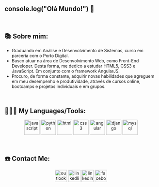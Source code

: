 
## console.log("Olá Mundo!") :wave:

<p>&nbsp;</p>

## 📚 Sobre mim:

- Graduando em Análise e Desenvolvimento de Sistemas, curso em parceria com o Porto Digital.
- Busco atuar na área de Desenvolvimento Web, como Front-End Developer. Desta forma, me dedico a estudar HTML5, CSS3 e JavaScript. Em conjunto com o framework AngularJS.
- Procuro, de forma constante, adquirir novas habilidades que agreguem em meu desempenho e produtividade, através de cursos online, bootcamps e projetos individuais e em grupos.

<p>&nbsp;</p>

## 👨🏻‍💻 My Languages/Tools:

<div>
<p align="center">
<img src="https://github.com/Rennan-sbarros/rennan-sbarros/blob/main/Diversos/icon-js" alt="javascript" width="50" height="50"> 
<img src="https://github.com/Rennan-sbarros/rennan sbarros/blob/main/Diversos/icon-python" alt="python" width="50" height="50"/> 
<img src="https://github.com/Rennan-sbarros/rennan sbarros/blob/main/Diversos/icon-html" alt="html" width="50" height="50"/> 
<img src="https://github.com/Rennan-sbarros/rennan sbarros/blob/main/Diversos/icon-css" alt="css3" width="50" height="50"/> 
<img src="https://github.com/Rennan-sbarros/rennan sbarros/blob/main/Diversos/icon-angular" alt="angular" width="50" height="50"/> 
<img src="https://github.com/Rennan-sbarros/rennan sbarros/blob/main/Diversos/icon-django" alt="django" width="50" height="50"/> 
<img src="https://github.com/Rennan-sbarros/rennan sbarros/blob/main/Diversos/icon-mysql" alt="mysql" width="50" height="50"/>
</div>

<p>&nbsp;</p>

## ☎️ Contact Me:

<p align="center">
<a href = "rennan_sbarros@hotmail.com"><img src="https://github.com/Rennan-sbarros/rennan sbarros/blob/main/Diversos/icon-outlook" alt='outlook' height='40'></a>
<a href = https://www.linkedin.com/in/rennan-candido1/><img src="https://github.com/Rennan-sbarros/rennan sbarros/blob/main/Diversos/icon-linkedlin" alt='linkedlin' height='40'></a>
<a href = https://www.instagram.com/rennan_candid0//><img src="https://github.com/Rennan-sbarros/rennan sbarros/blob/main/Diversos/icon-instagram" alt='linkedin' height='40'></a>
<a href = https://www.facebook.com/rennan.candido.1//><img src="https://github.com/Rennan-sbarros/rennan sbarros/blob/main/Diversos/icon-facebook" alt='facebook' height='40'></a>

